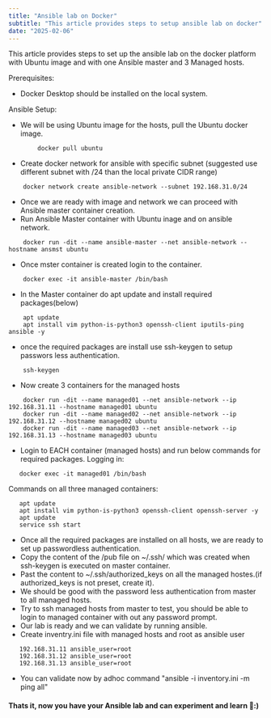 ```yaml
---
title: "Ansible lab on Docker"
subtitle: "This article provides steps to setup ansible lab on docker"
date: "2025-02-06"
---
```


This article provides steps to set up the ansible lab on the docker platform with Ubuntu image and with one Ansible master and 3 Managed hosts.

Prerequisites:

- Docker Desktop should be installed on the local system.

Ansible Setup:

- We will be using Ubuntu image for the hosts, pull the Ubuntu docker image.

```
        docker pull ubuntu

```

- Create docker network for ansible with specific subnet (suggested use different subnet with /24 than the local private CIDR range)

```
    docker network create ansible-network --subnet 192.168.31.0/24
```

* Once we are ready with image and network we can proceed with Ansible master container creation.
* Run Ansible Master container with Ubuntu inage and on ansible network.
````
    docker run -dit --name ansible-master --net ansible-network --hostname ansmst ubuntu
````
* Once mster container is created login to the container.
````
    docker exec -it ansible-master /bin/bash 
````

* In the Master container do apt update and install required packages(below)
````
    apt update
    apt install vim python-is-python3 openssh-client iputils-ping ansible -y 

````
* once the required packages are install use ssh-keygen to setup passwors less authentication.
````
    ssh-keygen
````
* Now create 3 containers for the managed hosts
````
    docker run -dit --name managed01 --net ansible-network --ip 192.168.31.11 --hostname managed01 ubuntu
    docker run -dit --name managed02 --net ansible-network --ip 192.168.31.12 --hostname managed02 ubuntu
    docker run -dit --name managed03 --net ansible-network --ip 192.168.31.13 --hostname managed03 ubuntu

````
* Login to EACH container (managed hosts) and run below commands for required packages.
 Logging in:

 ````
    docker exec -it managed01 /bin/bash
 ````
 Commands on all three managed containers:

 ````
    apt update
    apt install vim python-is-python3 openssh-client openssh-server -y
    apt update
    service ssh start
 ````
 * Once all the required packages are installed on all hosts, we are ready to set up passwordless authentication.
 * Copy the content of the /pub file on ~/.ssh/ which was created when ssh-keygen is executed on master container.
 * Past the content to ~/.ssh/authorized_keys on all the managed hostes.(if authorized_keys is not preset, create it).
 * We should be good with the password less authentication from master to all managed hosts.
 * Try to ssh managed hosts from master to test, you should be able to login to managed container with out any password prompt.
 * Our lab is ready and we can validate by running ansible.
 * Create inventry.ini file with managed hosts and root as ansible user
 ````
    192.168.31.11 ansible_user=root
    192.168.31.12 ansible_user=root
    192.168.31.13 ansible_user=root
 ````
 * You can validate now by adhoc command "ansible -i inventory.ini -m ping all"

 #### Thats it, now you have your Ansible lab and can experiment and learn  🎉:)